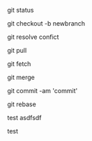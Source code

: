 git status

git checkout -b newbranch

git resolve confict

git pull

git fetch

git merge

git commit -am 'commit'

git rebase

test
asdfsdf

test
